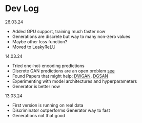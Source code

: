 # Dev Log

26.03.24
* Added GPU support, training much faster now 
* Generations are discrete but way to many non-zero values
* Maybe other loss function?
* Moved to LeakyReLU

14.03.24

* Tried one-hot-encoding predictions
* Discrete GAN predictions are an open
  problem [see](https://stats.stackexchange.com/questions/533641/how-do-gans-handle-discrete-outputs)
* Found Papers that might
  help: [DWGAN](https://openreview.net/pdf?id=Bkv76ilDz), [DGSAN](https://arxiv.org/pdf/1908.09127.pdf)
* Experimenting with model architectures and hyperparameters 
* Generator is better now

13.03.24

* First version is running on real data
* Discriminator outperforms Generator way to fast
* Generations not that good

